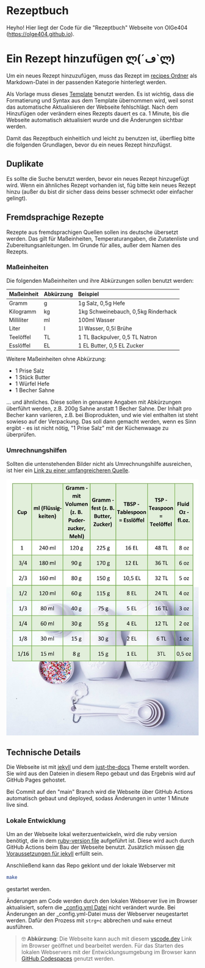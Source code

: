 # Rezeptbuch
Heyho! Hier liegt der Code für die "Rezeptbuch" Webseite von OlGe404 (https://olge404.github.io).

# Ein Rezept hinzufügen ლ(´ڡ`ლ)
Um ein neues Rezept hinzuzufügen, muss das Rezept im [recipes Ordner](recipes) als Markdown-Datei in der passenden Kategorie hinterlegt werden.

Als Vorlage muss dieses [Template](recipes/_template.md) benutzt werden. Es ist wichtig, dass die Formatierung und Syntax aus dem Template übernommen wird, weil sonst das automatische Aktualisieren der Webseite fehlschlägt. Nach dem Hinzufügen oder verändern eines Rezepts dauert es ca. 1 Minute, bis die Webseite automatisch aktualisiert wurde und die Änderungen sichtbar werden.

Damit das Rezeptbuch einheitlich und leicht zu benutzen ist, überflieg bitte die folgenden Grundlagen, bevor du ein neues Rezept hinzufügst.

## Duplikate
Es sollte die Suche benutzt werden, bevor ein neues Rezept hinzugefügt wird. Wenn ein ähnliches Rezept vorhanden ist, füg bitte kein neues Rezept hinzu (außer du bist dir sicher dass deins besser schmeckt oder einfacher gelingt).

## Fremdsprachige Rezepte
Rezepte aus fremdsprachigen Quellen sollen ins deutsche übersetzt werden. Das gilt für Maßeinheiten, Temperaturangaben, die Zutatenliste und Zubereitungsanleitungen. Im Grunde für alles, außer dem Namen des Rezepts.

### Maßeinheiten
Die folgenden Maßeinheiten und ihre Abkürzungen sollen benutzt werden:

| Maßeinheit        | Abkürzung | Beispiel                            |
|:------------------|:----------|:------------------------------------|
| Gramm             | g         | 1g Salz, 0,5g Hefe                  |
| Kilogramm         | kg        | 1kg Schweinebauch, 0,5kg Rinderhack |
| Milliliter        | ml        | 100ml Wasser                        |
| Liter             | l         | 1l Wasser, 0,5l Brühe               |
| Teelöffel         | TL        | 1 TL Backpulver, 0,5 TL Natron      |
| Esslöffel         | EL        | 1 EL Butter, 0,5 EL Zucker          |

Weitere Maßeinheiten ohne Abkürzung:

* 1 Prise Salz
* 1 Stück Butter
* 1 Würfel Hefe
* 1 Becher Sahne

... und ähnliches. Diese sollen in genauere Angaben mit Abkürzungen überführt werden, z.B. 200g Sahne anstatt 1 Becher Sahne. Der Inhalt pro Becher kann variieren, z.B. bei Bioprodukten, und wie viel enthalten ist steht sowieso auf der Verpackung. Das soll dann gemacht werden, wenn es Sinn ergibt - es ist nicht nötig, "1 Prise Salz" mit der Küchenwaage zu überprüfen.

### Umrechnungshilfen
Sollten die untenstehenden Bilder nicht als Umrechnungshilfe ausreichen,
ist hier ein [Link zu einer umfangreicheren Quelle](https://www.usa-kulinarisch.de/informationen/masseinheiten-umrechnen/).

![](/assets/imgs/cup_measures.jpg)

## Technische Details
Die Webseite ist mit [jekyll](https://jekyllrb.com/) und dem [just-the-docs](https://github.com/just-the-docs/just-the-docs) Theme erstellt worden. Sie wird aus den Dateien in diesem Repo gebaut und das Ergebnis wird auf GitHub Pages gehostet.

Bei Commit auf den "main" Branch wird die Webseite über GitHub Actions automatisch gebaut und deployed, sodass Änderungen in unter 1 Minute live sind.

### Lokale Entwicklung
Um an der Webseite lokal weiterzuentwickeln, wird die ruby version benötigt, die in dem [ruby-version file](.ruby-version) aufgeführt ist. Diese wird auch durch GitHub Actions beim Bau der Webseite benutzt. Zusätzlich müssen [die Voraussetzungen für jekyll](https://jekyllrb.com/docs/installation/) erfüllt sein.

Anschließend kann das Repo geklont und der lokale Webserver mit 

```bash
make
```

gestartet werden. 

Änderungen am Code werden durch den lokalen Webserver live im Browser aktualisiert, sofern die [_config.yml Datei](_config.yml) nicht verändert wurde. Bei Änderungen an der _config.yml-Datei muss der Webserver neugestartet werden. Dafür den Prozess mit `strg+c` abbrechen und `make` erneut ausführen.

> :nerd_face:	**Abkürzung**: Die Webseite kann auch mit diesem [vscode.dev](https://vscode.dev/https://github.com/OlGe404/OlGe404.github.io) Link im Browser geöffnet und bearbeitet werden. Für das Starten des lokalen Webservers mit der Entwicklungsumgebung im Browser kann [GitHub Codespaces](https://github.com/codespaces) genutzt werden.

